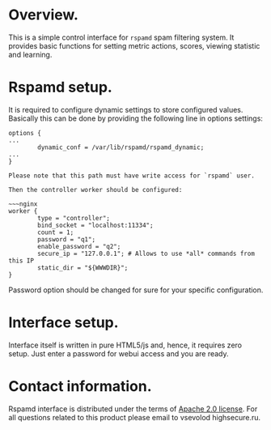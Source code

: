 Overview.
=========

This is a simple control interface for `rspamd` spam filtering system.
It provides basic functions for setting metric actions, scores,
viewing statistic and learning.

Rspamd setup.
=============

It is required to configure dynamic settings to store configured values.
Basically this can be done by providing the following line in options settings:

~~~nginx
options {
...
        dynamic_conf = /var/lib/rspamd/rspamd_dynamic;
...
}

Please note that this path must have write access for `rspamd` user.

Then the controller worker should be configured:

~~~nginx
worker {
        type = "controller";
        bind_socket = "localhost:11334";
        count = 1;
        password = "q1";
        enable_password = "q2";
        secure_ip = "127.0.0.1"; # Allows to use *all* commands from this IP
        static_dir = "${WWWDIR}";
}
~~~

Password option should be changed for sure for your specific configuration.


Interface setup.
================

Interface itself is written in pure HTML5/js and, hence, it requires zero setup.
Just enter a password for webui access and you are ready.

Contact information.
====================

Rspamd interface is distributed under the terms of [Apache 2.0 license](http://www.apache.org/licenses/LICENSE-2.0). For all questions related to this
product please email to vsevolod <at> highsecure.ru.
